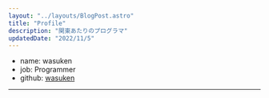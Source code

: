 ```yaml
---
layout: "../layouts/BlogPost.astro"
title: "Profile"
description: "関東あたりのプログラマ"
updatedDate: "2022/11/5"
---
```


- name: wasuken
- job: Programmer
- github: [wasuken](https://github.com/wasuken)

---
